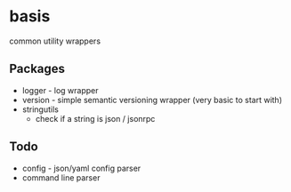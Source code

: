 # basis
common utility wrappers

## Packages
   * logger - log wrapper
   * version - simple semantic versioning wrapper (very basic to start with)
   * stringutils
      * check if a string is json / jsonrpc

## Todo
   * config - json/yaml config parser
   * command line parser

